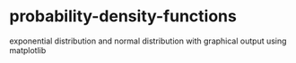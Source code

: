 probability-density-functions
====================

exponential distribution and normal distribution with graphical output using matplotlib
